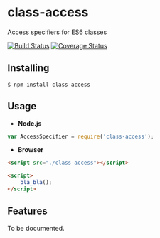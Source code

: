 # class-access

Access specifiers for ES6 classes

[![Build Status](https://travis-ci.org/vitaly-t/class-access.svg?branch=master)](https://travis-ci.org/vitaly-t/class-access)
[![Coverage Status](https://coveralls.io/repos/vitaly-t/class-access/badge.svg?branch=master)](https://coveralls.io/r/vitaly-t/class-access?branch=master)

## Installing

```
$ npm install class-access
```

## Usage

* **Node.js**

```js
var AccessSpecifier = require('class-access');
```

* **Browser**

```html
<script src="./class-access"></script>

<script>
    bla_bla();
</script>
```

## Features

To be documented.

